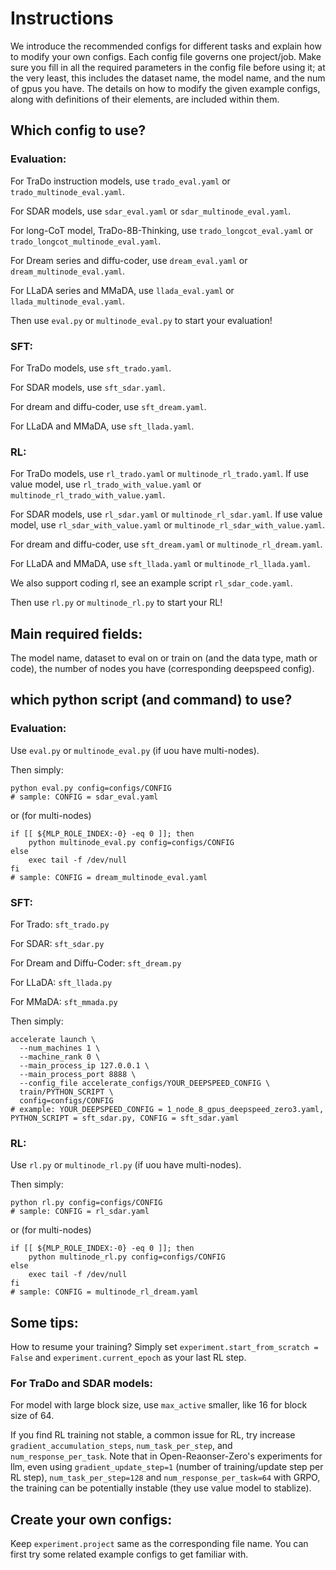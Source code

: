 # Instructions

We introduce the recommended configs for different tasks and explain how to modify your own configs. Each config file governs one project/job. Make sure you fill in all the required parameters in the config file before using it; at the very least, this includes the dataset name, the model name, and the num of gpus you have. The details on how to modify the given example configs, along with definitions of their elements, are included within them.



## Which config to use?


### Evaluation:

For TraDo instruction models, use `trado_eval.yaml` or `trado_multinode_eval.yaml`. 

For SDAR models, use `sdar_eval.yaml` or `sdar_multinode_eval.yaml`. 

For long-CoT model, TraDo-8B-Thinking, use `trado_longcot_eval.yaml` or `trado_longcot_multinode_eval.yaml`. 

For Dream series and diffu-coder, use `dream_eval.yaml` or `dream_multinode_eval.yaml`. 

For LLaDA series and MMaDA, use `llada_eval.yaml` or `llada_multinode_eval.yaml`.

Then use `eval.py` or `multinode_eval.py` to start your evaluation!

### SFT:

For TraDo models, use `sft_trado.yaml`. 

For SDAR models, use `sft_sdar.yaml`. 

For dream and diffu-coder, use `sft_dream.yaml`. 

For LLaDA and MMaDA, use `sft_llada.yaml`.

### RL:

For TraDo models, use `rl_trado.yaml` or `multinode_rl_trado.yaml`. 
If use value model, use `rl_trado_with_value.yaml` or `multinode_rl_trado_with_value.yaml`. 

For SDAR models, use `rl_sdar.yaml` or `multinode_rl_sdar.yaml`. 
If use value model, use `rl_sdar_with_value.yaml` or `multinode_rl_sdar_with_value.yaml`. 

For dream and diffu-coder, use `sft_dream.yaml` or `multinode_rl_dream.yaml`. 

For LLaDA and MMaDA, use `sft_llada.yaml` or `multinode_rl_llada.yaml`. 

We also support coding rl, see an example script `rl_sdar_code.yaml`.

Then use `rl.py` or `multinode_rl.py` to start your RL!


## Main required fields:

The model name, dataset to eval on or train on (and the data type, math or code),  the number of nodes you have (corresponding deepspeed config).


## which python script (and command) to use?

### Evaluation:

Use `eval.py` or `multinode_eval.py` (if uou have multi-nodes).

Then simply:
```
python eval.py config=configs/CONFIG
# sample: CONFIG = sdar_eval.yaml
```
or (for multi-nodes)
```
if [[ ${MLP_ROLE_INDEX:-0} -eq 0 ]]; then   
    python multinode_eval.py config=configs/CONFIG
else
    exec tail -f /dev/null
fi
# sample: CONFIG = dream_multinode_eval.yaml
```

### SFT:

For Trado: `sft_trado.py`

For SDAR: `sft_sdar.py`

For Dream and Diffu-Coder: `sft_dream.py`

For LLaDA: `sft_llada.py`

For MMaDA: `sft_mmada.py`

Then simply:
```
accelerate launch \
  --num_machines 1 \
  --machine_rank 0 \
  --main_process_ip 127.0.0.1 \
  --main_process_port 8888 \
  --config_file accelerate_configs/YOUR_DEEPSPEED_CONFIG \
  train/PYTHON_SCRIPT \
  config=configs/CONFIG
# example: YOUR_DEEPSPEED_CONFIG = 1_node_8_gpus_deepspeed_zero3.yaml, PYTHON_SCRIPT = sft_sdar.py, CONFIG = sft_sdar.yaml
```


### RL:

Use `rl.py` or `multinode_rl.py` (if uou have multi-nodes).

Then simply:
```
python rl.py config=configs/CONFIG
# sample: CONFIG = rl_sdar.yaml
```
or (for multi-nodes)
```
if [[ ${MLP_ROLE_INDEX:-0} -eq 0 ]]; then   
    python multinode_rl.py config=configs/CONFIG
else
    exec tail -f /dev/null
fi
# sample: CONFIG = multinode_rl_dream.yaml
```


## Some tips:

How to resume your training? Simply set `experiment.start_from_scratch = False` and `experiment.current_epoch` as your last RL step.

### For TraDo and SDAR models:

For model with large block size, use `max_active` smaller, like 16 for block size of 64.

If you find RL training not stable, a common issue for RL, try increase `gradient_accumulation_steps`, `num_task_per_step`, and `num_response_per_task`. Note that in Open-Reaonser-Zero's experiments for llm, even using `gradient_update_step=1` (number of training/update step per RL step), `num_task_per_step=128` and `num_response_per_task=64` with GRPO, the training can be potentially instable (they use value model to stablize).


## Create your own configs:

Keep `experiment.project` same as the corresponding file name. You can first try some related example configs to get familiar with.

